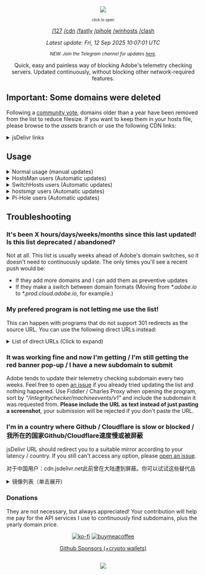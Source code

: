 <div align="center">
  <a href=https://a.dove.isdumb.one><img src="https://cdn.jsdelivr.net/gh/ignaciocastro/a-dove-is-dumb@assets/header.jpg"></a>
  
  <sub><sup>click to open</sup></sub>


[/127](https://a.dove.isdumb.one/127 "Alternative using 127.0.0.1 instead of 0.0.0.0") [/cdn](https://a.dove.isdumb.one/cdn "Served from jsDelivr") [/fastly](https://a.dove.isdumb.one/fastly "Served from jsDelivr's Fastly mirror (对中国用户有用)") [/pihole](https://a.dove.isdumb.one/pihole "Optimized for Pi-hole users (No IP before domain)") [/winhosts](https://a.dove.isdumb.one/winhosts "Follows Microsoft Windows' default hosts file format") [/clash](https://a.dove.isdumb.one/clash "Formatted for Clash-based programs")

_Latest update: Fri, 12 Sep 2025 10:07:01 UTC_

<sub>_NEW: Join the Telegram channel for updates [here](https://a.dove.isdumb.one/telegram)._</sub>


Quick, easy and painless way of blocking Adobe's telemetry checking servers. Updated continuously, without blocking other network-required features.</div>

## Important: Some domains were deleted
Following a [community vote](https://t.me/adobeisdumb/1097), domains older than a year have been removed from the list to reduce filesize. If you want to keep them in your hosts file, please browse to the _assets_ branch or use the following CDN links:
<details>
<summary>jsDelivr links</summary>
  
  - [list.txt](https://cdn.jsdelivr.net/gh/ignaciocastro/a-dove-is-dumb@assets/list.txt)
  - [127.txt](https://cdn.jsdelivr.net/gh/ignaciocastro/a-dove-is-dumb@assets/127.txt)
  - [pihole.txt](https://cdn.jsdelivr.net/gh/ignaciocastro/a-dove-is-dumb@assets/pihole.txt)
  - [clash.yaml](https://cdn.jsdelivr.net/gh/ignaciocastro/a-dove-is-dumb@assets/clash.yaml)
  - [winhosts.txt](https://cdn.jsdelivr.net/gh/ignaciocastro/a-dove-is-dumb@assets/winhosts.txt)
</details>

## Usage

<details>
<summary>Normal usage (manual updates)</summary>

- Copy the contents from the list to your hosts file, located in C:/Windows/System32/drivers/etc/hosts.
- If your hosts file is the default one, you can use the Windows formatted list and copy and paste everything instead
</details>

<details>
    <summary>HostsMan users (Automatic updates)</summary>

- HostsMan users can't use CDN / Pi-hole URLs because of the program's request headers requirements.

1. Open HostsMan as Administrator
2. Click on Hosts > Manage Update Sources -> Add source
3. Fill with the following information
    - Name: Adobe is dumb
    - File name or URL: https://a.dove.isdumb.one or https://a.dove.isdumb.one/127
    - Name of hosts file: Leave blank
    - Import Comments: Enabled
    - Import Possible Hijacks: Use global settings
4. Click on OK > Close > Configure Updater
5. Check "Automatically check and download new hosts file updates", Apply > Ok
6. Click on "Check for Updates"
</details>

<details>
    <summary>SwitchHosts users (Automatic updates)</summary>

1. Open SwitchHosts as administrator
2. Click on + > Select Hosts type as "Remote"
3. Fill with the following information
    - Hosts title: Adobe is dumb
    - File name or URL: Any URL available at the beggining (CDNs included)
    - Auto refresh: 24 hours if using normal URLs, 1 hour if using CDNs
4. Click on OK > Right click on the name > Refresh
5. Click on the toggle to enable it
</details>

<details>
    <summary>hostsmgr users (Automatic updates)</summary>

1. Add your prefered URL to hosts_sources.dat
2. Run hostsmgr to update
</details>

<details>
    <summary>Pi-Hole users (Automatic updates)</summary>

1. Open the Pi-hole dashboard > Adlists
2. Fill with the following information
    - Address: https://a.dove.isdumb.one/pihole
    - Comment: Adobe is dumb
3. Click "Add", then run `pihole -g` or update gravity online.
</details>

## Troubleshooting
### It's been X hours/days/weeks/months since this last updated! Is this list deprecated / abandoned?
Not at all. This list is usually weeks ahead of Adobe's domain switches, so it doesn't need to continuously update. The only times you'll see a recent push would be:
- If they add more domains and I can add them as preventive updates
- If they make a switch between domain formats (Moving from _*.adobe.io_ to _*.prod.cloud.adobe.io_, for example.)

### My prefered program is not letting me use the list!
This can happen with programs that do not support 301 redirects as the source URL. You can use the following direct URLs instead:

<details>
    <summary>List of direct URLs (Click to expand)</summary>

- Default: https://a.dove.isdumb.one/list.txt
- Alternative (127.0.0.1): https://a.dove.isdumb.one/127.txt
- CDN: https://cdn.jsdelivr.net/gh/ignaciocastro/a-dove-is-dumb@latest/list.txt
- Fastly: https://fastly.jsdelivr.net/gh/ignaciocastro/a-dove-is-dumb@latest/list.txt
- Pihole: https://a.dove.isdumb.one/pihole.txt
- Microsoft Windows hosts: https://a.dove.isdumb.one/winhosts.txt
</details>

### It was working fine and now I'm getting / I'm still getting the red banner pop-up / I have a new subdomain to submit
Adobe tends to update their telemetry checking subdomain every two weeks. Feel free to open [an issue](https://github.com/ignaciocastro/a-dove-is-dumb/issues) if you already tried updating the list and nothing happened. Use Fiddler / Charles Proxy when opening the program, sort by _"/integritychecker/machineevents/v1"_ and include the subdomain it was requested from. **Please include the URL as text instead of just pasting a screenshot**, your submission will be rejected if you don't paste the URL.

### I'm in a country where Github / Cloudflare is slow or blocked / 我所在的国家Github/Cloudflare速度慢或被屏蔽
jsDelivr URL should redirect you to a suitable mirror according to your latency / country. If you still can't access any option, please [open an issue](https://gitlab.com/ignaciocastro/a-dove-is-dumb/-/issues).

对于中国用户：cdn.jsdelivr.net此前曾在大陆遭到屏蔽。你可以试试这些替代品
<details>
    <summary>镜像列表（单击展开)</summary>
    
- Fastly镜像: [违约](https://fastly.jsdelivr.net/gh/ignaciocastro/a-dove-is-dumb@latest/list.txt) | [备选方案（127.0.0.1)](https://fastly.jsdelivr.net/gh/ignaciocastro/a-dove-is-dumb@latest/127.txt) | [Pi-hole](https://fastly.jsdelivr.net/gh/ignaciocastro/a-dove-is-dumb@latest/pihole.txt) | [Microsoft Windows hosts](https://fastly.jsdelivr.net/gh/ignaciocastro/a-dove-is-dumb@latest/winhosts.txt)
- Gcore镜像: [违约](https://gcore.jsdelivr.net/gh/ignaciocastro/a-dove-is-dumb@latest/list.txt) | [备选方案（127.0.0.1)](https://gcore.jsdelivr.net/gh/ignaciocastro/a-dove-is-dumb@latest/127.txt) | [Pi-hole](https://gcore.jsdelivr.net/gh/ignaciocastro/a-dove-is-dumb@latest/pihole.txt) | [Microsoft Windows hosts](https://gcore.jsdelivr.net/gh/ignaciocastro/a-dove-is-dumb@latest/winhosts.txt)
- Quantil镜像: [违约](https://quantil.jsdelivr.net/gh/ignaciocastro/a-dove-is-dumb@latest/list.txt) | [备选方案（127.0.0.1)](https://quantil.jsdelivr.net/gh/ignaciocastro/a-dove-is-dumb@latest/127.txt) | [Pi-hole](https://quantil.jsdelivr.net/gh/ignaciocastro/a-dove-is-dumb@latest/pihole.txt) | [Microsoft Windows hosts](https://quantil.jsdelivr.net/gh/ignaciocastro/a-dove-is-dumb@latest/winhosts.txt)
- Ghproxy: [违约](https://gh-proxy.com/https://raw.githubusercontent.com/ignaciocastro/a-dove-is-dumb/main/list.txt) | [备选方案（127.0.0.1)](https://gh-proxy.com/https://raw.githubusercontent.com/ignaciocastro/a-dove-is-dumb/main/127.txt) | [Pi-hole](https://gh-proxy.com/https://raw.githubusercontent.com/ignaciocastro/a-dove-is-dumb/main/pihole.txt) | [Microsoft Windows hosts](https://gh-proxy.com/https://raw.githubusercontent.com/ignaciocastro/a-dove-is-dumb/main/winhosts.txt)
</details>


### Donations
They are not necessary, but always appreciated! Your contribution will help me pay for the API services I use to continuously find subdomains, plus the yearly domain price.

<div align="center">

[![ko-fi](https://ko-fi.com/img/githubbutton_sm.svg)](https://ko-fi.com/F2F2PQN55)
[![buymeacoffee](https://www.buymeacoffee.com/assets/img/custom_images/yellow_img.png)](https://buymeacoffee.com/ignaciocastro)

[Github Sponsors (+crypto wallets)](https://github.com/sponsors/ignaciocastro)

</center>

##
 <div align="center"><img src="https://cdn.jsdelivr.net/gh/ignaciocastro/a-dove-is-dumb@assets/a-dove.png"></div>
